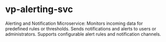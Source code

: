 # vp-alerting-svc
Alerting and Notification Microservice: Monitors incoming data for predefined rules or thresholds. Sends notifications and alerts to users or administrators. Supports configurable alert rules and notification channels.

